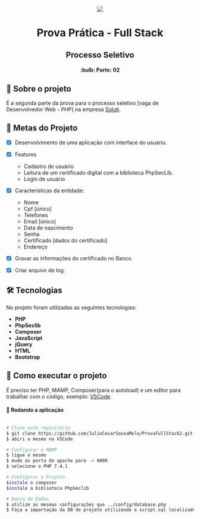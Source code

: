 <p align="center">
  <img src="https://user-images.githubusercontent.com/48533900/131188351-f98a7acb-cc94-47eb-a9fc-4d10c50bdbf2.png" />
</p>

<h1 align="center" font-weight:bold>
  Prova Prática - Full Stack
</h1>
<h2 align="center">
  Processo Seletivo 
</h2>
                           
<h4 align="center"> 
  :bulb: Parte: 02
</h4>


## :pencil: Sobre o projeto
É a segunda parte da prova para o processo seletivo [vaga de Desenvolvedor Web - PHP] na empresa [Soluti](https://www.soluti.com.br).
	 
## 🎯 Metas do Projeto
- [X]  Desenvolvimento de uma aplicação com interface do usuário.

- [X] Features
  * Cadastro de usuário
  * Leitura de um certificado digital com a biblioteca PhpSecLib.
  * Login de usuário
  
- [X] Características da entidade:
  * Nome
  * Cpf [único]
  * Telefones
  * Email [único]
  * Data de nascimento
  * Senha
  * Certificado [dados do certificado]
  * Endereço
  
- [X]  Gravar as informações do certificado no Banco.

- [X]  Criar arquivo de log.

## 🛠 Tecnologias

No projeto foram utilizadas as seguintes tecnologias:

- **PHP**
- **PhpSeclib**
- **Composer**
- **JavaScript**
- **jQuery**
- **HTML**
- **Bootstrap**

## 🚀 Como executar o projeto

É preciso ter PHP, MAMP, Composer(para o autoload) e um editor para trabalhar com o código, exemplo: [VSCode](https://code.visualstudio.com/).

#### 🧭 Rodando a aplicação

```bash

# Clone este repositório
$ git clone https://github.com/JulioCesarSousaMelo/ProvaFullStack2.git
$ abiri o mesmo no VSCode

# Configurar o MAMP
$ ligue o mesmo 
$ mude as porta do apache para -> 8080
$ selecione o PHP 7.4.1

# Configurar o Projeto
$instale o composer 
$instale a biblioteca PhpSeclib

# Banco de Dados
$ utilize as mesmas configurações que ../config/database.php
$ Faça a importação da DB do projeto utilizando o script.sql localizado em ../database/dump.sql

```

